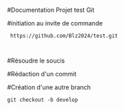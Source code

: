 #Documentation Projet test Git

#initiation au invite de commande
````
 https://github.com/Blz2024/test.git

 
 ````

#Résoudre le soucis


#Rédaction d'un commit


#Création d'une autre branch 

``` git checkout -b develop ```
